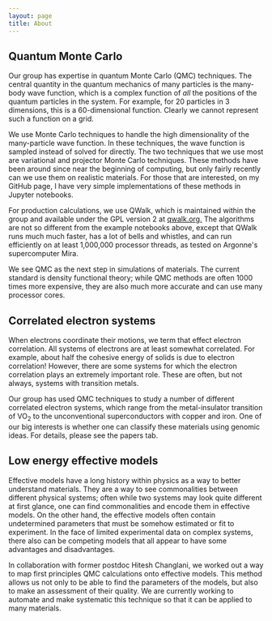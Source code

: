 ```yaml
---
layout: page
title: About
---
```


## Quantum Monte Carlo 

Our group has expertise in quantum Monte Carlo (QMC) techniques. 
The central quantity in the quantum mechanics of many particles is the many-body wave function, which is a complex function of *all* the positions of the quantum particles in the system.
For example, for 20 particles in 3 dimensions, this is a 60-dimensional function. 
Clearly we cannot represent such a function on a grid.

We use Monte Carlo techniques to handle the high dimensionality of the many-particle wave function.
In these techniques, the wave function is sampled instead of solved for directly. 
The two techniques that we use most are variational and projector Monte Carlo techniques. 
These methods have been around since near the beginning of computing, but only fairly recently can we use them on realistic materials.
For those that are interested, on my GitHub page, I have very simple implementations of these methods in Jupyter notebooks. 

For production calculations, we use QWalk, which is maintained within the group and available under the GPL version 2 at <a href="http://qwalk.org"> qwalk.org.</a>
The algorithms are not so different from the example notebooks above, except that QWalk runs much much faster, has a lot of bells and whistles, and can run efficiently on at least 1,000,000 processor threads, as tested on Argonne's supercomputer Mira.

We see QMC as the next step in simulations of materials. 
The current standard is density functional theory; while QMC methods are often 1000 times more expensive, they are also much more accurate and can use many processor cores. 

## Correlated electron systems

When electrons coordinate their motions, we term that effect electron correlation.
All systems of electrons are at least somewhat correlated.
For example, about half the cohesive energy of solids is due to electron correlation!
However, there are some systems for which the electron correlation plays an extremely important role. 
These are often, but not always, systems with transition metals.

Our group has used QMC techniques to study a number of different correlated electron systems, which range from the metal-insulator transition of VO<sub>2</sub> to the unconventional superconductors with copper and iron.
One of our big interests is whether one can classify these materials using genomic ideas.
For details, please see the papers tab.

## Low energy effective models


Effective models have a long history within physics as a way to better understand materials. 
They are a way to see commonalities between different physical systems; often while two systems may look quite different at first glance, one can find commonalities and encode them in effective models.
On the other hand, the effective models often contain undetermined parameters that must be somehow estimated or fit to experiment. 
In the face of limited experimental data on complex systems, there also can be competing models that all appear to have some advantages and disadvantages.

In collaboration with former postdoc Hitesh Changlani, we worked out a way to map first principles QMC calculations onto effective models. 
This method allows us not only to be able to find the parameters of the models, but also to make an assessment of their quality. 
We are currently working to automate and make systematic this technique so that it can be applied to many materials.
